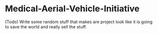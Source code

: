 # Medical-Aerial-Vehicle-Initiative

(Todo) Write some random stuff that makes are project look like it is
  going to save the world and really sell the stuff.
